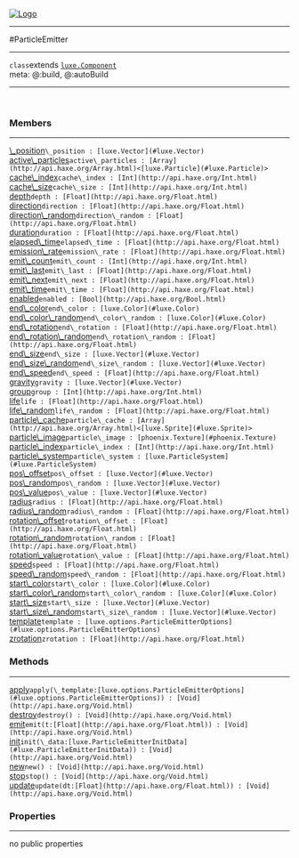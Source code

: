 
[![Logo](../../images/logo.png)](../../api/index.html)

---



#ParticleEmitter



---

`class`extends <code><span>[luxe.Component]()</span></code>
<span class="meta">
<br/>meta: @:build, @:autoBuild
</span>


---

&nbsp;
&nbsp;

<h3>Members</h3> <hr/><span class="member apipage">
            <a name="_position"><a class="lift" href="#_position">\_position</a></a><code class="signature apipage">\_position : [luxe.Vector](#luxe.Vector)</code><br/></span>
        <span class="small_desc_flat"></span><span class="member apipage">
            <a name="active_particles"><a class="lift" href="#active_particles">active\_particles</a></a><code class="signature apipage">active\_particles : [Array](http://api.haxe.org/Array.html)&lt;[luxe.Particle](#luxe.Particle)&gt;</code><br/></span>
        <span class="small_desc_flat"></span><span class="member apipage">
            <a name="cache_index"><a class="lift" href="#cache_index">cache\_index</a></a><code class="signature apipage">cache\_index : [Int](http://api.haxe.org/Int.html)</code><br/></span>
        <span class="small_desc_flat"></span><span class="member apipage">
            <a name="cache_size"><a class="lift" href="#cache_size">cache\_size</a></a><code class="signature apipage">cache\_size : [Int](http://api.haxe.org/Int.html)</code><br/></span>
        <span class="small_desc_flat"></span><span class="member apipage">
            <a name="depth"><a class="lift" href="#depth">depth</a></a><code class="signature apipage">depth : [Float](http://api.haxe.org/Float.html)</code><br/></span>
        <span class="small_desc_flat"></span><span class="member apipage">
            <a name="direction"><a class="lift" href="#direction">direction</a></a><code class="signature apipage">direction : [Float](http://api.haxe.org/Float.html)</code><br/></span>
        <span class="small_desc_flat"></span><span class="member apipage">
            <a name="direction_random"><a class="lift" href="#direction_random">direction\_random</a></a><code class="signature apipage">direction\_random : [Float](http://api.haxe.org/Float.html)</code><br/></span>
        <span class="small_desc_flat"></span><span class="member apipage">
            <a name="duration"><a class="lift" href="#duration">duration</a></a><code class="signature apipage">duration : [Float](http://api.haxe.org/Float.html)</code><br/></span>
        <span class="small_desc_flat"></span><span class="member apipage">
            <a name="elapsed_time"><a class="lift" href="#elapsed_time">elapsed\_time</a></a><code class="signature apipage">elapsed\_time : [Float](http://api.haxe.org/Float.html)</code><br/></span>
        <span class="small_desc_flat"></span><span class="member apipage">
            <a name="emission_rate"><a class="lift" href="#emission_rate">emission\_rate</a></a><code class="signature apipage">emission\_rate : [Float](http://api.haxe.org/Float.html)</code><br/></span>
        <span class="small_desc_flat"></span><span class="member apipage">
            <a name="emit_count"><a class="lift" href="#emit_count">emit\_count</a></a><code class="signature apipage">emit\_count : [Int](http://api.haxe.org/Int.html)</code><br/></span>
        <span class="small_desc_flat"></span><span class="member apipage">
            <a name="emit_last"><a class="lift" href="#emit_last">emit\_last</a></a><code class="signature apipage">emit\_last : [Float](http://api.haxe.org/Float.html)</code><br/></span>
        <span class="small_desc_flat"></span><span class="member apipage">
            <a name="emit_next"><a class="lift" href="#emit_next">emit\_next</a></a><code class="signature apipage">emit\_next : [Float](http://api.haxe.org/Float.html)</code><br/></span>
        <span class="small_desc_flat"></span><span class="member apipage">
            <a name="emit_time"><a class="lift" href="#emit_time">emit\_time</a></a><code class="signature apipage">emit\_time : [Float](http://api.haxe.org/Float.html)</code><br/></span>
        <span class="small_desc_flat"></span><span class="member apipage">
            <a name="enabled"><a class="lift" href="#enabled">enabled</a></a><code class="signature apipage">enabled : [Bool](http://api.haxe.org/Bool.html)</code><br/></span>
        <span class="small_desc_flat"></span><span class="member apipage">
            <a name="end_color"><a class="lift" href="#end_color">end\_color</a></a><code class="signature apipage">end\_color : [luxe.Color](#luxe.Color)</code><br/></span>
        <span class="small_desc_flat"></span><span class="member apipage">
            <a name="end_color_random"><a class="lift" href="#end_color_random">end\_color\_random</a></a><code class="signature apipage">end\_color\_random : [luxe.Color](#luxe.Color)</code><br/></span>
        <span class="small_desc_flat"></span><span class="member apipage">
            <a name="end_rotation"><a class="lift" href="#end_rotation">end\_rotation</a></a><code class="signature apipage">end\_rotation : [Float](http://api.haxe.org/Float.html)</code><br/></span>
        <span class="small_desc_flat"></span><span class="member apipage">
            <a name="end_rotation_random"><a class="lift" href="#end_rotation_random">end\_rotation\_random</a></a><code class="signature apipage">end\_rotation\_random : [Float](http://api.haxe.org/Float.html)</code><br/></span>
        <span class="small_desc_flat"></span><span class="member apipage">
            <a name="end_size"><a class="lift" href="#end_size">end\_size</a></a><code class="signature apipage">end\_size : [luxe.Vector](#luxe.Vector)</code><br/></span>
        <span class="small_desc_flat"></span><span class="member apipage">
            <a name="end_size_random"><a class="lift" href="#end_size_random">end\_size\_random</a></a><code class="signature apipage">end\_size\_random : [luxe.Vector](#luxe.Vector)</code><br/></span>
        <span class="small_desc_flat"></span><span class="member apipage">
            <a name="end_speed"><a class="lift" href="#end_speed">end\_speed</a></a><code class="signature apipage">end\_speed : [Float](http://api.haxe.org/Float.html)</code><br/></span>
        <span class="small_desc_flat"></span><span class="member apipage">
            <a name="gravity"><a class="lift" href="#gravity">gravity</a></a><code class="signature apipage">gravity : [luxe.Vector](#luxe.Vector)</code><br/></span>
        <span class="small_desc_flat"></span><span class="member apipage">
            <a name="group"><a class="lift" href="#group">group</a></a><code class="signature apipage">group : [Int](http://api.haxe.org/Int.html)</code><br/></span>
        <span class="small_desc_flat"></span><span class="member apipage">
            <a name="life"><a class="lift" href="#life">life</a></a><code class="signature apipage">life : [Float](http://api.haxe.org/Float.html)</code><br/></span>
        <span class="small_desc_flat"></span><span class="member apipage">
            <a name="life_random"><a class="lift" href="#life_random">life\_random</a></a><code class="signature apipage">life\_random : [Float](http://api.haxe.org/Float.html)</code><br/></span>
        <span class="small_desc_flat"></span><span class="member apipage">
            <a name="particle_cache"><a class="lift" href="#particle_cache">particle\_cache</a></a><code class="signature apipage">particle\_cache : [Array](http://api.haxe.org/Array.html)&lt;[luxe.Sprite](#luxe.Sprite)&gt;</code><br/></span>
        <span class="small_desc_flat"></span><span class="member apipage">
            <a name="particle_image"><a class="lift" href="#particle_image">particle\_image</a></a><code class="signature apipage">particle\_image : [phoenix.Texture](#phoenix.Texture)</code><br/></span>
        <span class="small_desc_flat"></span><span class="member apipage">
            <a name="particle_index"><a class="lift" href="#particle_index">particle\_index</a></a><code class="signature apipage">particle\_index : [Int](http://api.haxe.org/Int.html)</code><br/></span>
        <span class="small_desc_flat"></span><span class="member apipage">
            <a name="particle_system"><a class="lift" href="#particle_system">particle\_system</a></a><code class="signature apipage">particle\_system : [luxe.ParticleSystem](#luxe.ParticleSystem)</code><br/></span>
        <span class="small_desc_flat"></span><span class="member apipage">
            <a name="pos_offset"><a class="lift" href="#pos_offset">pos\_offset</a></a><code class="signature apipage">pos\_offset : [luxe.Vector](#luxe.Vector)</code><br/></span>
        <span class="small_desc_flat"></span><span class="member apipage">
            <a name="pos_random"><a class="lift" href="#pos_random">pos\_random</a></a><code class="signature apipage">pos\_random : [luxe.Vector](#luxe.Vector)</code><br/></span>
        <span class="small_desc_flat"></span><span class="member apipage">
            <a name="pos_value"><a class="lift" href="#pos_value">pos\_value</a></a><code class="signature apipage">pos\_value : [luxe.Vector](#luxe.Vector)</code><br/></span>
        <span class="small_desc_flat"></span><span class="member apipage">
            <a name="radius"><a class="lift" href="#radius">radius</a></a><code class="signature apipage">radius : [Float](http://api.haxe.org/Float.html)</code><br/></span>
        <span class="small_desc_flat"></span><span class="member apipage">
            <a name="radius_random"><a class="lift" href="#radius_random">radius\_random</a></a><code class="signature apipage">radius\_random : [Float](http://api.haxe.org/Float.html)</code><br/></span>
        <span class="small_desc_flat"></span><span class="member apipage">
            <a name="rotation_offset"><a class="lift" href="#rotation_offset">rotation\_offset</a></a><code class="signature apipage">rotation\_offset : [Float](http://api.haxe.org/Float.html)</code><br/></span>
        <span class="small_desc_flat"></span><span class="member apipage">
            <a name="rotation_random"><a class="lift" href="#rotation_random">rotation\_random</a></a><code class="signature apipage">rotation\_random : [Float](http://api.haxe.org/Float.html)</code><br/></span>
        <span class="small_desc_flat"></span><span class="member apipage">
            <a name="rotation_value"><a class="lift" href="#rotation_value">rotation\_value</a></a><code class="signature apipage">rotation\_value : [Float](http://api.haxe.org/Float.html)</code><br/></span>
        <span class="small_desc_flat"></span><span class="member apipage">
            <a name="speed"><a class="lift" href="#speed">speed</a></a><code class="signature apipage">speed : [Float](http://api.haxe.org/Float.html)</code><br/></span>
        <span class="small_desc_flat"></span><span class="member apipage">
            <a name="speed_random"><a class="lift" href="#speed_random">speed\_random</a></a><code class="signature apipage">speed\_random : [Float](http://api.haxe.org/Float.html)</code><br/></span>
        <span class="small_desc_flat"></span><span class="member apipage">
            <a name="start_color"><a class="lift" href="#start_color">start\_color</a></a><code class="signature apipage">start\_color : [luxe.Color](#luxe.Color)</code><br/></span>
        <span class="small_desc_flat"></span><span class="member apipage">
            <a name="start_color_random"><a class="lift" href="#start_color_random">start\_color\_random</a></a><code class="signature apipage">start\_color\_random : [luxe.Color](#luxe.Color)</code><br/></span>
        <span class="small_desc_flat"></span><span class="member apipage">
            <a name="start_size"><a class="lift" href="#start_size">start\_size</a></a><code class="signature apipage">start\_size : [luxe.Vector](#luxe.Vector)</code><br/></span>
        <span class="small_desc_flat"></span><span class="member apipage">
            <a name="start_size_random"><a class="lift" href="#start_size_random">start\_size\_random</a></a><code class="signature apipage">start\_size\_random : [luxe.Vector](#luxe.Vector)</code><br/></span>
        <span class="small_desc_flat"></span><span class="member apipage">
            <a name="template"><a class="lift" href="#template">template</a></a><code class="signature apipage">template : [luxe.options.ParticleEmitterOptions](#luxe.options.ParticleEmitterOptions)</code><br/></span>
        <span class="small_desc_flat"></span><span class="member apipage">
            <a name="zrotation"><a class="lift" href="#zrotation">zrotation</a></a><code class="signature apipage">zrotation : [Float](http://api.haxe.org/Float.html)</code><br/></span>
        <span class="small_desc_flat"></span>

<h3>Methods</h3> <hr/><span class="method apipage">
            <a name="apply"><a class="lift" href="#apply">apply</a></a><code class="signature apipage">apply(\_template:<span>[luxe.options.ParticleEmitterOptions](#luxe.options.ParticleEmitterOptions)</span>) : [Void](http://api.haxe.org/Void.html)</code><br/><span class="small_desc_flat"></span>
        </span>
    <span class="method apipage">
            <a name="destroy"><a class="lift" href="#destroy">destroy</a></a><code class="signature apipage">destroy() : [Void](http://api.haxe.org/Void.html)</code><br/><span class="small_desc_flat"></span>
        </span>
    <span class="method apipage">
            <a name="emit"><a class="lift" href="#emit">emit</a></a><code class="signature apipage">emit(t:<span>[Float](http://api.haxe.org/Float.html)</span>) : [Void](http://api.haxe.org/Void.html)</code><br/><span class="small_desc_flat"></span>
        </span>
    <span class="method apipage">
            <a name="init"><a class="lift" href="#init">init</a></a><code class="signature apipage">init(\_data:<span>[luxe.ParticleEmitterInitData](#luxe.ParticleEmitterInitData)</span>) : [Void](http://api.haxe.org/Void.html)</code><br/><span class="small_desc_flat"></span>
        </span>
    <span class="method apipage">
            <a name="new"><a class="lift" href="#new">new</a></a><code class="signature apipage">new() : [Void](http://api.haxe.org/Void.html)</code><br/><span class="small_desc_flat"></span>
        </span>
    <span class="method apipage">
            <a name="stop"><a class="lift" href="#stop">stop</a></a><code class="signature apipage">stop() : [Void](http://api.haxe.org/Void.html)</code><br/><span class="small_desc_flat"></span>
        </span>
    <span class="method apipage">
            <a name="update"><a class="lift" href="#update">update</a></a><code class="signature apipage">update(dt:<span>[Float](http://api.haxe.org/Float.html)</span>) : [Void](http://api.haxe.org/Void.html)</code><br/><span class="small_desc_flat"></span>
        </span>
    

<h3>Properties</h3> <hr/>no public properties

&nbsp;
&nbsp;
&nbsp;